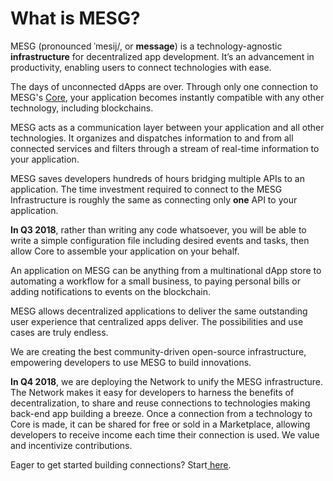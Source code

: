 # What is MESG?

MESG \(pronounced ˈmesij/, or **message**\) is a technology-agnostic **infrastructure** for decentralized app development. It’s an advancement in productivity, enabling users to connect technologies with ease.

The days of unconnected dApps are over. Through only one connection to MESG's [Core](core.md), your application becomes instantly compatible with any other technology, including blockchains. 

MESG acts as a communication layer between your application and all other technologies. It organizes and dispatches information to and from all connected services and filters through a stream of real-time information to your application.

MESG saves developers hundreds of hours bridging multiple APIs to an application. The time investment required to connect to the MESG Infrastructure is roughly the same as connecting only **one** API to your application.

**In Q3 2018**, rather than writing any code whatsoever, you will be able to write a simple configuration file including desired events and tasks, then allow Core to assemble your application on your behalf.

An application on MESG can be anything from a multinational dApp store to automating a workflow for a small business, to paying personal bills or adding notifications to events on the blockchain. 

MESG allows decentralized applications to deliver the same outstanding user experience that centralized apps deliver. The possibilities and use cases are truly endless.

We are creating the best community-driven open-source infrastructure, empowering developers to use MESG to build innovations.

**In Q4 2018**, we are deploying the Network to unify the MESG infrastructure. The Network makes it easy for developers to harness the benefits of decentralization, to share and reuse connections to technologies making back-end app building a breeze. Once a connection from a technology to Core is made, it can be shared for free or sold in a Marketplace, allowing developers to receive income each time their connection is used. We value and incentivize contributions.

Eager to get started building connections? Start[ here](https://docs.mesg.tech/~/edit/primary/start-here/run-a-node).  
  


